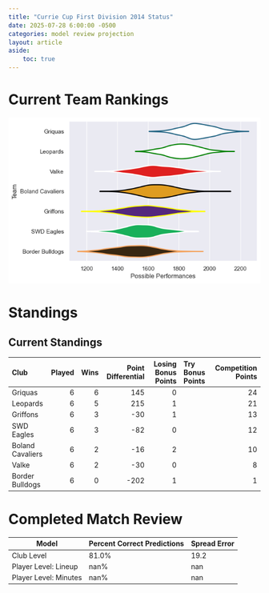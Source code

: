 ```yaml
---  
title: "Currie Cup First Division 2014 Status"  
date: 2025-07-28 6:00:00 -0500  
categories: model review projection  
layout: article  
aside:  
    toc: true  
---
```

# Current Team Rankings


![Club Rankings](plots/rankings_Currie_Cup_First_Division_2014.png)
# Standings

## Current Standings


| Club             |   Played |   Wins |   Point Differential |   Losing Bonus Points | Try Bonus Points   |   Competition Points |
|:-----------------|---------:|-------:|---------------------:|----------------------:|:-------------------|---------------------:|
| Griquas          |        6 |      6 |                  145 |                     0 |                    |                   24 |
| Leopards         |        6 |      5 |                  215 |                     1 |                    |                   21 |
| Griffons         |        6 |      3 |                  -30 |                     1 |                    |                   13 |
| SWD Eagles       |        6 |      3 |                  -82 |                     0 |                    |                   12 |
| Boland Cavaliers |        6 |      2 |                  -16 |                     2 |                    |                   10 |
| Valke            |        6 |      2 |                  -30 |                     0 |                    |                    8 |
| Border Bulldogs  |        6 |      0 |                 -202 |                     1 |                    |                    1 |



# Completed Match Review


| Model | Percent Correct Predictions | Spread Error |
| ------ | ------ | ------ |
| Club Level | 81.0% | 19.2 |
| Player Level: Lineup | nan% | nan |
| Player Level: Minutes | nan% | nan |

